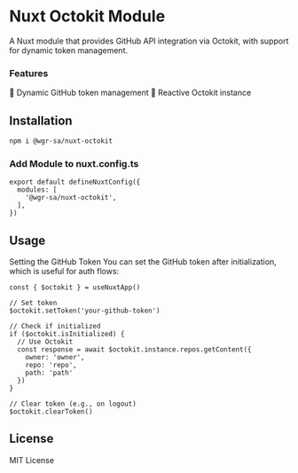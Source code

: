 # Nuxt Octokit Module
A Nuxt module that provides GitHub API integration via Octokit, with support for dynamic token management.

### Features

🔑 Dynamic GitHub token management
🔄 Reactive Octokit instance

## Installation

```BASH
npm i @wgr-sa/nuxt-octokit
```

### Add Module to nuxt.config.ts
```JS
export default defineNuxtConfig({
  modules: [
    '@wgr-sa/nuxt-octokit',
  ],
})	
```

## Usage
Setting the GitHub Token
You can set the GitHub token after initialization, which is useful for auth flows:

```JS
const { $octokit } = useNuxtApp()

// Set token
$octokit.setToken('your-github-token')

// Check if initialized
if ($octokit.isInitialized) {
  // Use Octokit
  const response = await $octokit.instance.repos.getContent({
    owner: 'owner',
    repo: 'repo',
    path: 'path'
  })
}

// Clear token (e.g., on logout)
$octokit.clearToken()
```

## License
MIT License